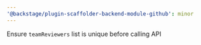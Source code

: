 ```yaml
---
'@backstage/plugin-scaffolder-backend-module-github': minor
---
```


Ensure `teamReviewers` list is unique before calling API
